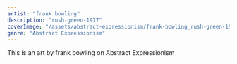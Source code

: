 ```yaml
---
artist: "frank bowling"
description: "rush-green-1977"
coverImage: "/assets/abstract-expressionism/frank-bowling_rush-green-1977.jpg"
genre: "Abstract Expressionism"
---
```

This is an art by frank bowling on Abstract Expressionism

